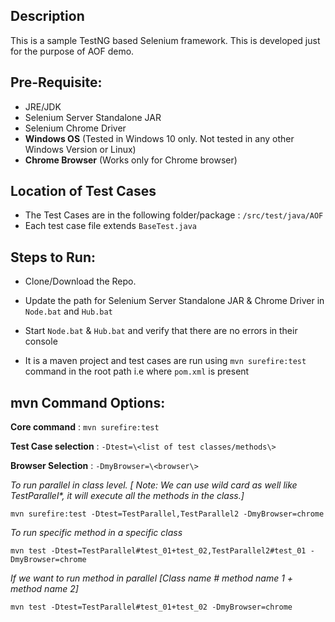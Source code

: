 ## Description

This is a sample TestNG based Selenium framework. This is developed just for the purpose of AOF demo.

## Pre-Requisite:

- JRE/JDK
- Selenium Server Standalone JAR
- Selenium Chrome Driver
- **Windows OS** (Tested in Windows 10 only. Not tested in any other Windows Version or Linux)
- **Chrome Browser** (Works only for Chrome browser)

## Location of Test Cases

- The Test Cases are in the following folder/package : `/src/test/java/AOF`
- Each test case file extends `BaseTest.java`

## Steps to Run:

- Clone/Download the Repo.

- Update the path for Selenium Server Standalone JAR & Chrome Driver in `Node.bat` and `Hub.bat`

- Start `Node.bat` & `Hub.bat` and verify that there are no errors in their console

- It is a maven project and test cases are run using `mvn surefire:test` command in the root path i.e where `pom.xml` is present

## mvn Command Options:

**Core command** : `mvn surefire:test`

**Test Case selection** : `-Dtest=\<list of test classes/methods\>`

**Browser Selection** : `-DmyBrowser=\<browser\>`

*To run parallel in class level. [ Note: We can use wild card as well like TestParallel\*, it will execute all the methods in the class.]*

`mvn surefire:test -Dtest=TestParallel,TestParallel2 -DmyBrowser=chrome`

*To run specific method in a specific class*

`mvn test -Dtest=TestParallel#test_01+test_02,TestParallel2#test_01 -DmyBrowser=chrome`

*If we want to run method in parallel [Class name # method name 1 + method name 2]*

`mvn test -Dtest=TestParallel#test_01+test_02 -DmyBrowser=chrome`

